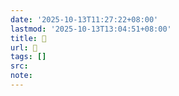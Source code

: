 ```yaml
---
date: '2025-10-13T11:27:22+08:00'
lastmod: '2025-10-13T13:04:51+08:00'
title: 󰗑
url: 󰗑
tags: []
src:
note:
---
```

